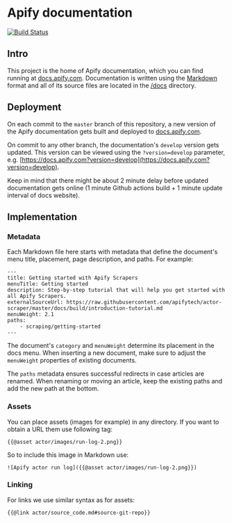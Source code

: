 # Apify documentation

[![Build Status](https://github.com/apify/apify-docs/workflows/Build%20and%20deploy/badge.svg?branch=master)](https://github.com/apify/apify-docs/actions)

## Intro

This project is the home of Apify documentation, which you can find running at [docs.apify.com](https://docs.apify.com/). Documentation is written using the [Markdown](https://github.com/adam-p/markdown-here/wiki/Markdown-Cheatsheet) format and all of its source files are located in the [/docs](https://github.com/apifytech/apify-docs/tree/master/docs) directory.

## Deployment

On each commit to the `master` branch of this repository, a new version of the Apify documentation gets built and deployed to [docs.apify.com](https://docs.apify.com/).

On commit to any other branch, the documentation's `develop` version gets updated. This version can be viewed using the `?version=develop` parameter, e.g. [https://docs.apify.com?version=develop](https://docs.apify.com?version=develop).

Keep in mind that there might be about 2 minute delay before updated documentation gets online (1 minute Github actions build + 1 minute update interval of docs website).

## Implementation

### Metadata

Each Markdown file here starts with metadata that define the document's menu title, placement, page description, and paths. For example:

```
---
title: Getting started with Apify Scrapers
menuTitle: Getting started
description: Step-by-step tutorial that will help you get started with all Apify Scrapers.
externalSourceUrl: https://raw.githubusercontent.com/apifytech/actor-scraper/master/docs/build/introduction-tutorial.md
menuWeight: 2.1
paths:
    - scraping/getting-started
---
```

The document's `category` and `menuWeight` determine its placement in the docs menu. When inserting a new document, make sure to adjust the `menuWeight` properties of existing documents.

The `paths` metadata ensures successful redirects in case articles are renamed. When renaming or moving an article, keep the existing paths and add the new path at the bottom.


### Assets

You can place assets (images for example) in any directory. If you want to obtain a URL them use following tag:

```
{{@asset actor/images/run-log-2.png}}
```

So to include this image in Markdown use:

```
![Apify actor run log]({{@asset actor/images/run-log-2.png}})
```

### Linking

For links we use similar syntax as for assets:

```
{{@link actor/source_code.md#source-git-repo}}
```

